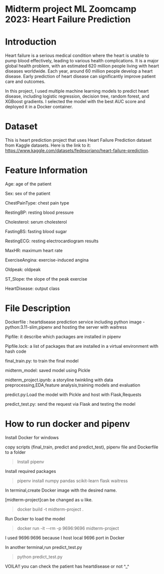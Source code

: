 # Midterm project ML Zoomcamp 2023: Heart Failure Prediction

# Introduction 

Heart failure is a serious medical condition where the heart is unable to pump blood effectively, leading to various health complications. It is a major global health problem, with an estimated 620 million people living with heart diseases worldwide. Each year, around 60 million people develop a heart disease. Early prediction of heart disease can significantly improve patient care and outcomes.

In this project, I used multiple machine learning models to predict heart disease, including logistic regression, decision tree, random forest, and XGBoost gradients. I selected the model with the best AUC score and deployed it in a Docker container.

# Dataset

This is heart prediction project that uses Heart Failure Prediction dataset from Kaggle datasets.  Here is the link to it: https://www.kaggle.com/datasets/fedesoriano/heart-failure-prediction.

# Feature Information

Age: age of the patient 

Sex: sex of the patient 

ChestPainType: chest pain type 

RestingBP: resting blood pressure 

Cholesterol: serum cholesterol

FastingBS: fasting blood sugar

RestingECG: resting electrocardiogram results

MaxHR: maximum heart rate 

ExerciseAngina: exercise-induced angina 

Oldpeak: oldpeak 

ST_Slope: the slope of the peak exercise 

HeartDisease: output class 

# File Description

Dockerfile : heartdisease prediction service  including python image - python:3.11-slim,pipenv and hosting the server with waitress 

Pipfile: it describe which packages are installed in pipenv

Pipfile.lock: a list of packages that are installed in a virtual environment with hash code 

final_train.py: to train the final model

midterm_model: saved model using Pickle

midterm_project.ipynb: a storyline twinkling with data preprocessing,EDA,feature analysis,training models and evaluation

predict.py:Load  the model with Pickle and host with Flask,Requests

predict_test.py: send the request via Flask and testing the model

# How to run docker and pipenv
Install Docker for windows

copy scripts (final_train, predict and predict_test), pipenv file and Dockerfile to a folder

>Install pipenv 

  
Install required packages

>pipenv install numpy pandas scikit-learn flask waitress 


In terminal,create Docker image with the desired name.

[midterm-project]can be changed as u like.

>docker build -t midterm-project .

Run Docker to load the model

>docker run -it --rm -p 9696:9696 midterm-project

I used 9696:9696 because I host local 9696 port in Docker

In another terminal,run predict_test.py

>python predict_test.py

  
VOILA!! you can check the patient has heartdisease or not ^_^







